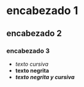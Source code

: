 # encabezado 1
## encabezado 2
### encabezado 3

- *texto cursiva*
- **texto negrita**
- ***texto negrita y cursiva***
